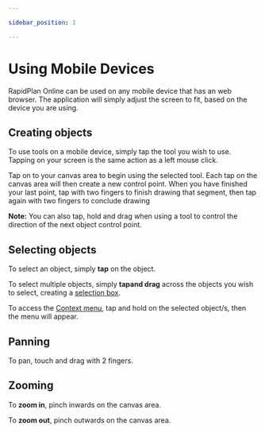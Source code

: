 ```yaml
---

sidebar_position: 1

---
```

# Using Mobile Devices

RapidPlan Online can be used on any mobile device that has an web browser. The application will simply adjust the screen to fit, based on the device you are using.

## Creating objects

To use tools on a mobile device, simply tap the tool you wish to use. Tapping on your screen is the same action as a left mouse click.

Tap on to your canvas area to begin using the selected tool. Each tap on the canvas area will then create a new control point. When you have finished your last point, tap with two fingers to finish drawing that segment, then tap again with two fingers to conclude drawing

**Note:** You can also tap, hold and drag when using a tool to control the direction of the next object control point.

## Selecting objects

To select an object, simply **tap** on the object.

To select multiple objects, simply **tapand drag** across the objects you wish to select, creating a [selection box](/docs/rapid-online/RapidPlan%20Online%20Workspace/Select%20tool.md).

To access the [Context menu](/docs/rapid-online/RapidPlan%20Online%20Basics/Context%20menu.md), tap and hold on the selected object/s, then the menu will appear.

## Panning

To pan, touch and drag with 2 fingers.

## Zooming

To **zoom in**, pinch inwards on the canvas area.

To **zoom out**, pinch outwards on the canvas area.
